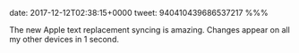 date: 2017-12-12T02:38:15+0000
tweet: 940410439686537217
%%%

The new Apple text replacement syncing is amazing. Changes appear on all my other devices in 1 second.
